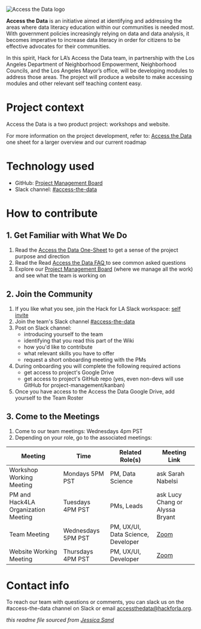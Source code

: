 ![Access the Data logo](https://www.hackforla.org/assets/images/projects/access-the-data.png)

**Access the Data** is an initiative aimed at identifying and addressing the areas where data literacy education within our communities is needed most. With government policies increasingly relying on data and data analysis, it becomes imperative to increase data literacy in order for citizens to be effective advocates for their communities. 

In this spirit, Hack for LA’s Access the Data team, in partnership with the Los Angeles Department of Neighborhood Empowerment, Neighborhood Councils, and the Los Angeles Mayor’s office, will be developing modules to address those areas. The project will produce a website to make accessing modules and other relevant self teaching content easy.

# Project context

Access the Data is a two product project: workshops and website. 

For more information on the project development, refer to: [Access the Data](https://github.com/hackforla/product-management/blob/master/project-one-sheets/Access-the-Data-One-Sheet.pdf)  one sheet for a larger overview and our current roadmap

# Technology used

- GitHub: [Project Management Board](https://github.com/hackforla/access-the-data/projects/1)
- Slack channel: [#access-the-data](https://hackforla.slack.com/archives/C01L2ANCG6M)

# How to contribute
## 1. Get Familiar with What We Do
1. Read the [Access the Data One-Sheet](https://docs.google.com/document/d/1bWWhI0Zuas22sdEEDC6sSuRYZ3gXiBZ8LuyNUmD_s7o/edit?usp=sharing) to get a sense of the project purpose and direction
2. Read the Read [Access the Data FAQ ](https://docs.google.com/document/d/1eCXRhByy4qMJGd3PvWFbYFPJpEP1YcvR8rg7GRPzfCs/edit?usp=sharing) to see common asked questions
3. Explore our [Project Management Board](https://github.com/hackforla/access-the-data/projects/1) (where we manage all the work) and see what the team is working on

## 2. Join the Community
1. If you like what you see, join the Hack for LA Slack workspace: [self invite](https://hackforla.org/slack)
2. Join the team's Slack channel [#access-the-data](https://hackforla.slack.com/archives/C01L2ANCG6M)
3. Post on Slack channel:
    - introducing yourself to the team
    - identifying that you read this part of the Wiki
    - how you'd like to contribute
    - what relevant skills you have to offer
    - request a short onboarding meeting with the PMs
5. During onboarding you will complete the following required actions
    - get access to project's Google Drive
    - get access to project's GitHub repo (yes, even non-devs will use GitHub for project-management/kanban)
8. Once you have access to the Access the Data Google Drive, add yourself to the Team Roster

## 3. Come to the Meetings
1. Come to our team meetings: Wednesdays 4pm PST 
2. Depending on your role, go to the associated meetings:

| Meeting     | Time | Related Role(s) | Meeting Link |
| ----------- | ----------- | ----------- |----------- |
| Workshop Working Meeting   | Mondays 5PM PST  |PM, Data Science| ask Sarah Nabelsi|
| PM and Hack4LA Organization Meeting   | Tuesdays 4PM PST | PMs, Leads | ask Lucy Chang or Alyssa Bryant|
| Team Meeting   | Wednesdays 5PM PST      | PM, UX/UI, Data Science, Developer | [Zoom](https://us02web.zoom.us/j/81648388067) |
| Website Working Meeting   | Thursdays 4PM PST      | PM, UX/UI, Developer | [Zoom](https://us02web.zoom.us/j/87180592440) |

# Contact info

To reach our team with questions or comments, you can slack us on the #access-the-data channel on Slack or email accessthedata@hackforla.org.

*this readme file sourced from [Jessica Sand](http://jessicasand.com/other-stuff/just-enough-docs/)*

